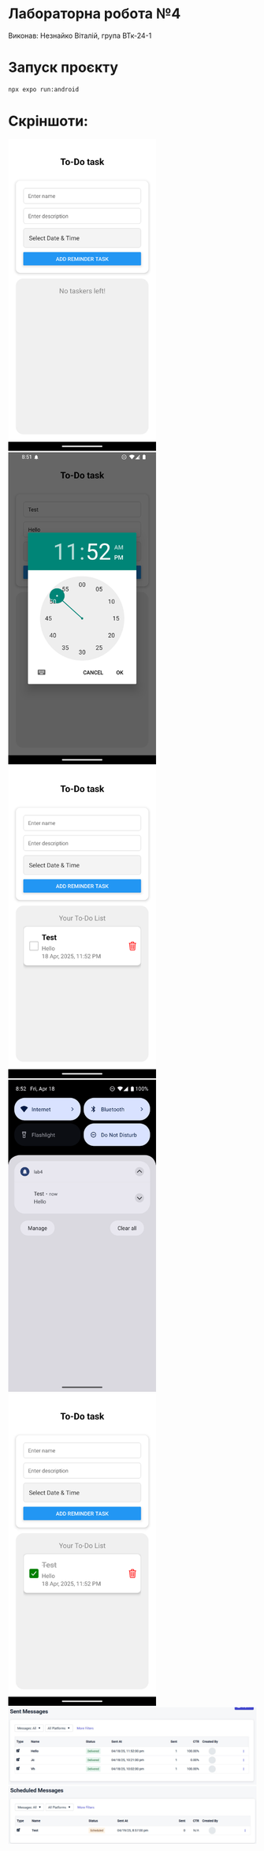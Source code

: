 # Лабораторна робота №4

Виконав: Незнайко Віталій, група ВТк-24-1

# Запуск проєкту

```sh
npx expo run:android
```

# Скріншоти:
<img src="assets/screenshots/1.png" width="300"/>
<img src="assets/screenshots/2.png" width="300"/>
<img src="assets/screenshots/3.png" width="300"/>
<img src="assets/screenshots/4.png" width="300"/>
<img src="assets/screenshots/5.png" width="300"/>
<img src="assets/screenshots/6.png"/>
<img src="assets/screenshots/7.png"/>
